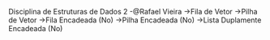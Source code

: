 Disciplina de Estruturas de Dados 2 -@Rafael Vieira
->Fila de Vetor
->Pilha de Vetor
->Fila Encadeada (No)
->Pilha Encadeada (No)
->Lista Duplamente Encadeada (No)